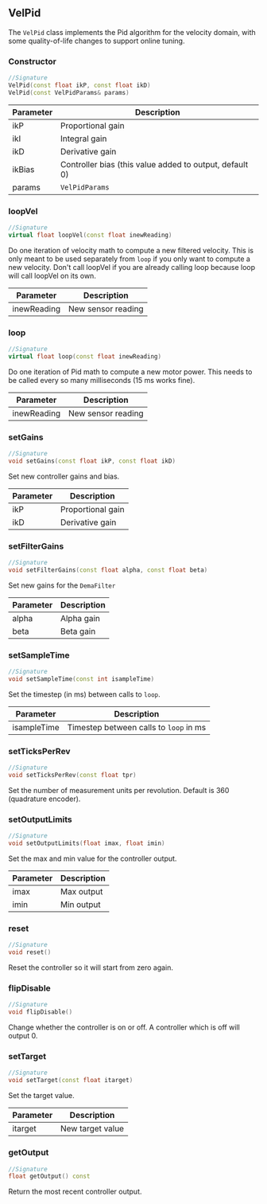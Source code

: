 ## VelPid

The `VelPid` class implements the Pid algorithm for the velocity domain, with some quality-of-life changes to support online tuning.

### Constructor

```c++
//Signature
VelPid(const float ikP, const float ikD)
VelPid(const VelPidParams& params)
```

Parameter | Description
----------|------------
ikP | Proportional gain
ikI | Integral gain
ikD | Derivative gain
ikBias | Controller bias (this value added to output, default 0)
params | `VelPidParams`

### loopVel

```c++
//Signature
virtual float loopVel(const float inewReading)
```

Do one iteration of velocity math to compute a new filtered velocity. This is only meant to be used separately from `loop` if you only want to compute a new velocity. Don't call loopVel if you are already calling loop because loop will call loopVel on its own.

Parameter | Description
----------|------------
inewReading | New sensor reading

### loop

```c++
//Signature
virtual float loop(const float inewReading)
```

Do one iteration of Pid math to compute a new motor power. This needs to be called every so many milliseconds (15 ms works fine).

Parameter | Description
----------|------------
inewReading | New sensor reading

### setGains

```c++
//Signature
void setGains(const float ikP, const float ikD)
```

Set new controller gains and bias.

Parameter | Description
----------|------------
ikP | Proportional gain
ikD | Derivative gain

### setFilterGains

```c++
//Signature
void setFilterGains(const float alpha, const float beta)
```

Set new gains for the `DemaFilter`

Parameter | Description
----------|------------
alpha | Alpha gain
beta | Beta gain

### setSampleTime

```c++
//Signature
void setSampleTime(const int isampleTime)
```

Set the timestep (in ms) between calls to `loop`.

Parameter | Description
----------|------------
isampleTime | Timestep between calls to `loop` in ms

### setTicksPerRev

```c++
//Signature
void setTicksPerRev(const float tpr)
```

Set the number of measurement units per revolution. Default is 360 (quadrature encoder).

### setOutputLimits

```c++
//Signature
void setOutputLimits(float imax, float imin)
```

Set the max and min value for the controller output.

Parameter | Description
----------|------------
imax | Max output
imin | Min output

### reset

```c++
//Signature
void reset()
```

Reset the controller so it will start from zero again.

### flipDisable

```c++
//Signature
void flipDisable()
```

Change whether the controller is on or off. A controller which is off will output 0.

### setTarget

```c++
//Signature
void setTarget(const float itarget)
```

Set the target value.

Parameter | Description
----------|------------
itarget | New target value

### getOutput

```c++
//Signature
float getOutput() const
```

Return the most recent controller output.
